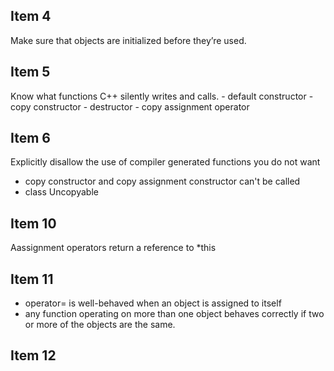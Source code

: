 ## Item 4
Make sure that objects are initialized before they’re used.

## Item 5 
Know what functions C++ silently writes and calls.
    - default constructor
    - copy constructor
    - destructor
    - copy assignment operator
## Item 6
Explicitly disallow the use of compiler generated functions you do not want
* copy constructor and copy assignment constructor can't be called
* class Uncopyable
## Item 10
Aassignment operators return a reference to *this
## Item 11 
* operator= is well-behaved when an object is assigned to itself
* any function operating on more than one object behaves correctly if two or more of the objects are the same.
## Item 12
